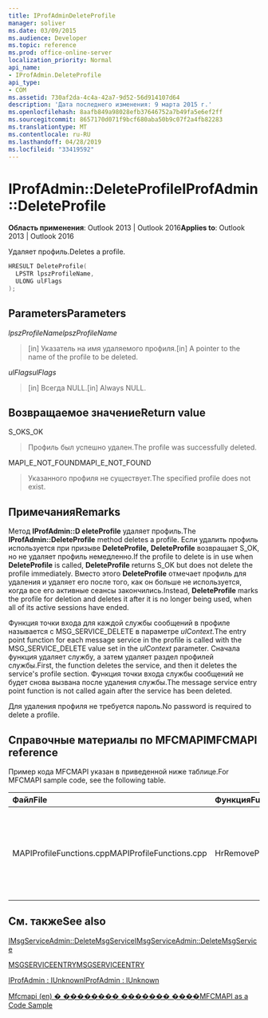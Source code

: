 ```yaml
---
title: IProfAdminDeleteProfile
manager: soliver
ms.date: 03/09/2015
ms.audience: Developer
ms.topic: reference
ms.prod: office-online-server
localization_priority: Normal
api_name:
- IProfAdmin.DeleteProfile
api_type:
- COM
ms.assetid: 730af2da-4c4a-42a7-9d52-56d914107d64
description: 'Дата последнего изменения: 9 марта 2015 г.'
ms.openlocfilehash: 8aafb849a98028efb37646752a7b49fa5e6ef2ff
ms.sourcegitcommit: 8657170d071f9bcf680aba50b9c07f2a4fb82283
ms.translationtype: MT
ms.contentlocale: ru-RU
ms.lasthandoff: 04/28/2019
ms.locfileid: "33419592"
---
```

# <a name="iprofadmindeleteprofile"></a><span data-ttu-id="ecdb0-103">IProfAdmin::DeleteProfile</span><span class="sxs-lookup"><span data-stu-id="ecdb0-103">IProfAdmin::DeleteProfile</span></span>

  
  
<span data-ttu-id="ecdb0-104">**Область применения**: Outlook 2013 | Outlook 2016</span><span class="sxs-lookup"><span data-stu-id="ecdb0-104">**Applies to**: Outlook 2013 | Outlook 2016</span></span> 
  
<span data-ttu-id="ecdb0-105">Удаляет профиль.</span><span class="sxs-lookup"><span data-stu-id="ecdb0-105">Deletes a profile.</span></span>
  
```cpp
HRESULT DeleteProfile(
  LPSTR lpszProfileName,
  ULONG ulFlags
);
```

## <a name="parameters"></a><span data-ttu-id="ecdb0-106">Parameters</span><span class="sxs-lookup"><span data-stu-id="ecdb0-106">Parameters</span></span>

 <span data-ttu-id="ecdb0-107">_lpszProfileName_</span><span class="sxs-lookup"><span data-stu-id="ecdb0-107">_lpszProfileName_</span></span>
  
> <span data-ttu-id="ecdb0-108">[in] Указатель на имя удаляемого профиля.</span><span class="sxs-lookup"><span data-stu-id="ecdb0-108">[in] A pointer to the name of the profile to be deleted.</span></span>
    
 <span data-ttu-id="ecdb0-109">_ulFlags_</span><span class="sxs-lookup"><span data-stu-id="ecdb0-109">_ulFlags_</span></span>
  
> <span data-ttu-id="ecdb0-110">[in] Всегда NULL.</span><span class="sxs-lookup"><span data-stu-id="ecdb0-110">[in] Always NULL.</span></span> 
    
## <a name="return-value"></a><span data-ttu-id="ecdb0-111">Возвращаемое значение</span><span class="sxs-lookup"><span data-stu-id="ecdb0-111">Return value</span></span>

<span data-ttu-id="ecdb0-112">S_OK</span><span class="sxs-lookup"><span data-stu-id="ecdb0-112">S_OK</span></span> 
  
> <span data-ttu-id="ecdb0-113">Профиль был успешно удален.</span><span class="sxs-lookup"><span data-stu-id="ecdb0-113">The profile was successfully deleted.</span></span>
    
<span data-ttu-id="ecdb0-114">MAPI_E_NOT_FOUND</span><span class="sxs-lookup"><span data-stu-id="ecdb0-114">MAPI_E_NOT_FOUND</span></span> 
  
> <span data-ttu-id="ecdb0-115">Указанного профиля не существует.</span><span class="sxs-lookup"><span data-stu-id="ecdb0-115">The specified profile does not exist.</span></span>
    
## <a name="remarks"></a><span data-ttu-id="ecdb0-116">Примечания</span><span class="sxs-lookup"><span data-stu-id="ecdb0-116">Remarks</span></span>

<span data-ttu-id="ecdb0-117">Метод **IProfAdmin::D eleteProfile** удаляет профиль.</span><span class="sxs-lookup"><span data-stu-id="ecdb0-117">The **IProfAdmin::DeleteProfile** method deletes a profile.</span></span> <span data-ttu-id="ecdb0-118">Если удалить профиль используется при призыве **DeleteProfile,** **DeleteProfile** возвращает S_OK, но не удаляет профиль немедленно.</span><span class="sxs-lookup"><span data-stu-id="ecdb0-118">If the profile to delete is in use when **DeleteProfile** is called, **DeleteProfile** returns S_OK but does not delete the profile immediately.</span></span> <span data-ttu-id="ecdb0-119">Вместо этого **DeleteProfile** отмечает профиль для удаления и удаляет его после того, как он больше не используется, когда все его активные сеансы закончились.</span><span class="sxs-lookup"><span data-stu-id="ecdb0-119">Instead, **DeleteProfile** marks the profile for deletion and deletes it after it is no longer being used, when all of its active sessions have ended.</span></span> 
  
<span data-ttu-id="ecdb0-120">Функция точки входа для каждой службы сообщений в профиле называется с MSG_SERVICE_DELETE в параметре _ulContext._</span><span class="sxs-lookup"><span data-stu-id="ecdb0-120">The entry point function for each message service in the profile is called with the MSG_SERVICE_DELETE value set in the  _ulContext_ parameter.</span></span> <span data-ttu-id="ecdb0-121">Сначала функция удаляет службу, а затем удаляет раздел профилей службы.</span><span class="sxs-lookup"><span data-stu-id="ecdb0-121">First, the function deletes the service, and then it deletes the service's profile section.</span></span> <span data-ttu-id="ecdb0-122">Функция точки входа службы сообщений не будет снова вызвана после удаления службы.</span><span class="sxs-lookup"><span data-stu-id="ecdb0-122">The message service entry point function is not called again after the service has been deleted.</span></span> 
  
<span data-ttu-id="ecdb0-123">Для удаления профиля не требуется пароль.</span><span class="sxs-lookup"><span data-stu-id="ecdb0-123">No password is required to delete a profile.</span></span>
  
## <a name="mfcmapi-reference"></a><span data-ttu-id="ecdb0-124">Справочные материалы по MFCMAPI</span><span class="sxs-lookup"><span data-stu-id="ecdb0-124">MFCMAPI reference</span></span>

<span data-ttu-id="ecdb0-125">Пример кода MFCMAPI указан в приведенной ниже таблице.</span><span class="sxs-lookup"><span data-stu-id="ecdb0-125">For MFCMAPI sample code, see the following table.</span></span>
  
|<span data-ttu-id="ecdb0-126">**Файл**</span><span class="sxs-lookup"><span data-stu-id="ecdb0-126">**File**</span></span>|<span data-ttu-id="ecdb0-127">**Функция**</span><span class="sxs-lookup"><span data-stu-id="ecdb0-127">**Function**</span></span>|<span data-ttu-id="ecdb0-128">**Примечание**</span><span class="sxs-lookup"><span data-stu-id="ecdb0-128">**Comment**</span></span>|
|:-----|:-----|:-----|
|<span data-ttu-id="ecdb0-129">MAPIProfileFunctions.cpp</span><span class="sxs-lookup"><span data-stu-id="ecdb0-129">MAPIProfileFunctions.cpp</span></span>  <br/> |<span data-ttu-id="ecdb0-130">HrRemoveProfile</span><span class="sxs-lookup"><span data-stu-id="ecdb0-130">HrRemoveProfile</span></span>  <br/> |<span data-ttu-id="ecdb0-131">MFCMAPI использует **метод IProfAdmin::D eleteProfile** для удаления выбранного профиля.</span><span class="sxs-lookup"><span data-stu-id="ecdb0-131">MFCMAPI uses the **IProfAdmin::DeleteProfile** method to delete the selected profile.</span></span>  <br/> |
   
## <a name="see-also"></a><span data-ttu-id="ecdb0-132">См. также</span><span class="sxs-lookup"><span data-stu-id="ecdb0-132">See also</span></span>



[<span data-ttu-id="ecdb0-133">IMsgServiceAdmin::DeleteMsgService</span><span class="sxs-lookup"><span data-stu-id="ecdb0-133">IMsgServiceAdmin::DeleteMsgService</span></span>](imsgserviceadmin-deletemsgservice.md)
  
[<span data-ttu-id="ecdb0-134">MSGSERVICEENTRY</span><span class="sxs-lookup"><span data-stu-id="ecdb0-134">MSGSERVICEENTRY</span></span>](msgserviceentry.md)
  
[<span data-ttu-id="ecdb0-135">IProfAdmin : IUnknown</span><span class="sxs-lookup"><span data-stu-id="ecdb0-135">IProfAdmin : IUnknown</span></span>](iprofadminiunknown.md)


[<span data-ttu-id="ecdb0-136">Mfcmapi (en) � �������� ������� ����</span><span class="sxs-lookup"><span data-stu-id="ecdb0-136">MFCMAPI as a Code Sample</span></span>](mfcmapi-as-a-code-sample.md)

